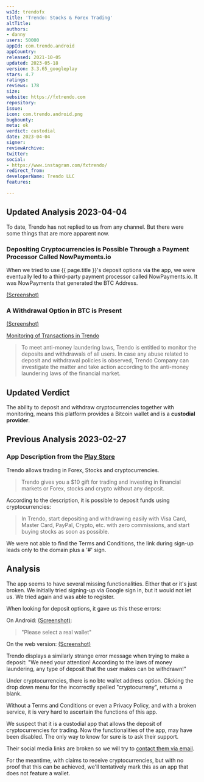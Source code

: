 ```yaml
---
wsId: trendofx
title: 'Trendo: Stocks & Forex Trading'
altTitle: 
authors:
- danny
users: 50000
appId: com.trendo.android
appCountry: 
released: 2021-10-05
updated: 2023-05-18
version: 3.3.65_googleplay
stars: 4.7
ratings: 
reviews: 178
size: 
website: https://fxtrendo.com
repository: 
issue: 
icon: com.trendo.android.png
bugbounty: 
meta: ok
verdict: custodial
date: 2023-04-04
signer: 
reviewArchive: 
twitter: 
social:
- https://www.instagram.com/fxtrendo/
redirect_from: 
developerName: Trendo LLC
features: 

---
```


## Updated Analysis 2023-04-04 

To date, Trendo has not replied to us from any channel. But there were some things that are more apparent now. 

### Depositing Cryptocurrencies is Possible Through a Payment Processor Called NowPayments.io

When we tried to use {{ page.title }}'s deposit options via the app, we were eventually led to a third-party payment processor called NowPayments.io. It was NowPayments that generated the BTC Address. 

[(Screenshot)](https://twitter.com/BitcoinWalletz/status/1643194854762217473)

### A Withdrawal Option in BTC is Present 

[(Screenshot)](https://twitter.com/BitcoinWalletz/status/1643203463483133952)

[Monitoring of Transactions in Trendo](https://fxtrendo.com/transactions)

> To meet anti-money laundering laws, Trendo is entitled to monitor the deposits and withdrawals of all users. In case any abuse related to deposit and withdrawal policies is observed, Trendo Company can investigate the matter and take action according to the anti-money laundering laws of the financial market.

## Updated Verdict 

The ability to deposit and withdraw cryptocurrencies together with monitoring, means this platform provides a Bitcoin wallet and is a **custodial provider**.  

## Previous Analysis 2023-02-27

### App Description from the [Play Store](https://play.google.com/store/apps/details?id=com.trendo.android)

Trendo allows trading in Forex, Stocks and cryptocurrencies. 

> Trendo gives you a $10 gift for trading and investing in financial markets or Forex, stocks and crypto without any deposit.

According to the description, it is possible to deposit funds using cryptocurrencies:

> In Trendo, start depositing and withdrawing easily with Visa Card, Master Card, PayPal, Crypto, etc. with zero commissions, and start buying stocks as soon as possible.

We were not able to find the Terms and Conditions, the link during sign-up leads only to the domain plus a '#' sign.

## Analysis 

The app seems to have several missing functionalities. Either that or it's just broken. We initially tried signing-up via Google sign in, but it would not let us. We tried again and was able to register. 

When looking for deposit options, it gave us this these errors: 

On Android: [(Screenshot)](https://twitter.com/BitcoinWalletz/status/1630128187752730630): 

> "Please select a real wallet"

On the web version: [(Screenshot)](https://twitter.com/BitcoinWalletz/status/1630128249522245632) 

Trendo displays a similarly strange error message when trying to make a deposit: "We need your attention!
According to the laws of money laundering, any type of deposit that the user makes can be withdrawn!"

Under cryptocurrencies, there is no btc wallet address option. Clicking the drop down menu for the incorrectly spelled "cryptocurreny", returns a blank. 

Without a Terms and Conditions or even a Privacy Policy, and with a broken service, it is very hard to ascertain the functions of this app. 

We suspect that it is a custodial app that allows the deposit of cryptocurrencies for trading. Now the functionalities of the app, may have been disabled. The only way to know for sure is to ask their support. 

Their social media links are broken so we will try to [contact them via email](https://twitter.com/BitcoinWalletz/status/1630135184258465793).

For the meantime, with claims to receive cryptocurrencies, but with no proof that this can be achieved, we'll tentatively mark this as an app that does not feature a wallet. 
